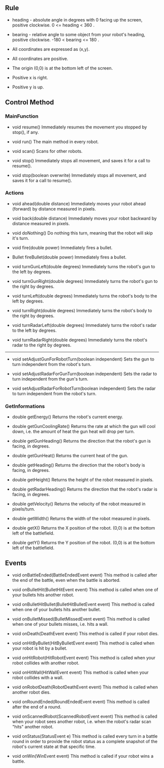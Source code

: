 ## Rule

- heading - absolute angle in degrees with 0 facing up the screen, positive clockwise.
   0 <= heading < 360 .

- bearing - relative angle to some object from your robot's heading, positive clockwise.
   -180 < bearing <= 180 .

- All coordinates are expressed as (x,y). 

- All coordinates are positive. 

- The origin (0,0) is at the bottom left of the screen. 

- Positive x is right. 

- Positive y is up.


## Control Method

### MainFunction

- void    resume() 
   Immediately resumes the movement you stopped by stop(), if any.

- void   run() 
   The main method in every robot.

- void   scan() 
   Scans for other robots.

- void   stop() 
   Immediately stops all movement, and saves it for a call to resume().

- void   stop(boolean overwrite) 
   Immediately stops all movement, and saves it for a call to resume().

### Actions

- void	ahead(double distance) 
   Immediately moves your robot ahead (forward) by distance measured in pixels.
 
- void	back(double distance) 
   Immediately moves your robot backward by distance measured in pixels.

- void	doNothing() 
   Do nothing this turn, meaning that the robot will skip it's turn.

- void	fire(double power) 
   Immediately fires a bullet.

- Bullet	fireBullet(double power) 
   Immediately fires a bullet.

- void	turnGunLeft(double degrees) 
   Immediately turns the robot's gun to the left by degrees.

- void	turnGunRight(double degrees) 
   Immediately turns the robot's gun to the right by degrees.

- void	turnLeft(double degrees) 
   Immediately turns the robot's body to the left by degrees.

- void	turnRight(double degrees) 
   Immediately turns the robot's body to the right by degrees.

- void  turnRadarLeft(double degrees) 
   Immediately turns the robot's radar to the left by degrees.

- void  turnRadarRight(double degrees) 
   Immediately turns the robot's radar to the right by degrees.

***

- void   setAdjustGunForRobotTurn(boolean independent) 
   Sets the gun to turn independent from the robot's turn.

- void   setAdjustRadarForGunTurn(boolean independent) 
   Sets the radar to turn independent from the gun's turn.

- void   setAdjustRadarForRobotTurn(boolean independent) 
   Sets the radar to turn independent from the robot's turn.


### GetInformations

- double	getEnergy() 
   Returns the robot's current energy.

- double	getGunCoolingRate() 
   Returns the rate at which the gun will cool down, i.e. the amount of heat the gun heat will drop per turn.

- double	getGunHeading() 
   Returns the direction that the robot's gun is facing, in degrees.

- double	getGunHeat() 
   Returns the current heat of the gun.

- double	getHeading() 
   Returns the direction that the robot's body is facing, in degrees.

- double	getHeight() 
   Returns the height of the robot measured in pixels.

- double	getRadarHeading() 
   Returns the direction that the robot's radar is facing, in degrees.

- double	getVelocity() 
   Returns the velocity of the robot measured in pixels/turn.

- double	getWidth() 
   Returns the width of the robot measured in pixels.

- double	getX() 
   Returns the X position of the robot. (0,0) is at the bottom left of the battlefield.

- double	getY() 
   Returns the Y position of the robot. (0,0) is at the bottom left of the battlefield.

## Events

- void    onBattleEnded(BattleEndedEvent event) 
   This method is called after the end of the battle, even when the battle is aborted.

- void   onBulletHit(BulletHitEvent event) 
   This method is called when one of your bullets hits another robot.

- void   onBulletHitBullet(BulletHitBulletEvent event) 
   This method is called when one of your bullets hits another bullet.

- void   onBulletMissed(BulletMissedEvent event) 
   This method is called when one of your bullets misses, i.e. hits a wall.

- void   onDeath(DeathEvent event) 
   This method is called if your robot dies.

- void   onHitByBullet(HitByBulletEvent event) 
   This method is called when your robot is hit by a bullet.

- void   onHitRobot(HitRobotEvent event) 
   This method is called when your robot collides with another robot.

- void   onHitWall(HitWallEvent event) 
   This method is called when your robot collides with a wall.

- void   onRobotDeath(RobotDeathEvent event) 
   This method is called when another robot dies.

- void   onRoundEnded(RoundEndedEvent event) 
   This method is called after the end of a round.

- void   onScannedRobot(ScannedRobotEvent event) 
   This method is called when your robot sees another robot, i.e. when the robot's radar scan "hits" another robot.

- void   onStatus(StatusEvent e) 
   This method is called every turn in a battle round in order to provide the robot status as a complete snapshot of the robot's current state at that specific time.

- void   onWin(WinEvent event) 
   This method is called if your robot wins a battle.
